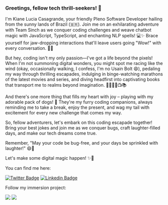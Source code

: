 ### Greetings, fellow tech thrill-seekers! 👋

I'm Kiane Lucia Casagrande, your friendly Pleno Software Developer hailing from the sunny lands of Brazil (🇧🇷). Join me on an exhilarating adventure with Team Sinch as we conquer coding challenges and weave chatbot magic with JavaScript, TypeScript, and enchanting NLP spells! 💻✨ Brace yourself for jaw-dropping interactions that'll leave users going "Wow!" with every conversation. 💬✨

But hey, coding isn't my only passion—I've got a life beyond the pixels! When I'm not summoning digital wonders, you might spot me racing like the wind (okay, occasionally walking, I confess, I'm no Usain Bolt 😄), pedaling my way through thrilling escapades, indulging in binge-watching marathons of the latest movies and series, and diving headfirst into captivating books that transport me to realms beyond imagination. 🏃‍♀️🚴‍♀️📺📚

And there's one more thing that fills my heart with joy – playing with my adorable pack of dogs! 🐶 They're my furry coding companions, always reminding me to take a break, enjoy the present, and wag my tail with excitement for every new challenge that comes my way.

So, fellow adventurers, let's embark on this coding escapade together! Bring your best jokes and join me as we conquer bugs, craft laughter-filled days, and make our tech dreams come true. 

Remember, "May your code be bug-free, and your days be sprinkled with laughter!" 😄🐾 

Let's make some digital magic happen! ✨🚀

You can find me here:

[![Twitter Badge](https://img.shields.io/badge/-Twitter-1ca0f1?style=for-the-badge&labelColor=1ca0f1&logo=twitter&logoColor=white&link=https://twitter.com/kianelc)](https://twitter.com/kianelc)
[![Linkedin Badge](https://img.shields.io/badge/-LinkedIn-blue?style=for-the-badge&logo=Linkedin&logoColor=white&link=https://www.linkedin.com/in/kiane-l-casagrande-169876b6/)](https://www.linkedin.com/in/kiane-l-casagrande-169876b6/)


Follow my immersion project: 

[![](https://img.shields.io/badge/-REACT%20PROJECT-%23d27077?style=for-the-badge)](https://kianeflix.vercel.app/)
[![](https://img.shields.io/badge/-ANGULAR%20PROJECT-%2370D290?style=for-the-badge)](https://github.com/Kianelc/curso-frames-web)
